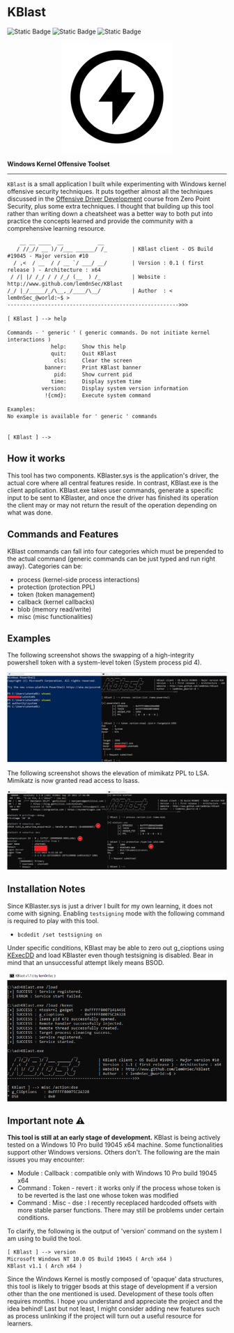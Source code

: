 # KBlast

![Static Badge](https://img.shields.io/badge/Version-0.1-red?style=flat&color=red) ![Static Badge](https://img.shields.io/badge/License-GPL_3.0-red?style=flat&color=blue) ![Static Badge](https://img.shields.io/badge/Author-lem0nSec-red?style=flat&color=yellow)

<p align="center">
  <img src="pictures/KBlast_logo.png">
</p>

__Windows Kernel Offensive Toolset__

-----------------------------------------------------------------------------------------------------------------------------------------------------------------
`KBlast` is a small application I built while experimenting with Windows kernel offensive security techniques. It puts together almost all the techniques discussed in the [Offensive Driver Development](https://training.zeropointsecurity.co.uk/courses/offensive-driver-development) course from Zero Point Security, plus some extra techniques. I thought that building up this tool rather than writing down a cheatsheet was a better way to both put into practice the concepts learned and provide the community with a comprehensive learning resource.

```
    __ __ ____  __           __
   / //_// __ )/ /___ ______/ /_        | KBlast client - OS Build #19045 - Major version #10
  / ,<  / __  / / __ `/ ___/ __/        | Version : 0.1 ( first release ) - Architecture : x64
 / /| |/ /_/ / / /_/ (__  ) /_          | Website : http://www.github.com/lem0nSec/KBlast
/_/ |_/_____/_/\__,_/____/\__/          | Author  : < lem0nSec_@world:~$ >
------------------------------------------------------->>>

[ KBlast ] --> help

Commands - ' generic ' ( generic commands. Do not initiate kernel interactions )
              help:     Show this help
              quit:     Quit KBlast
               cls:     Clear the screen
            banner:     Print KBlast banner
               pid:     Show current pid
              time:     Display system time
           version:     Display system version information
            !{cmd}:     Execute system command

Examples:
No example is available for ' generic ' commands


[ KBlast ] -->
```
## How it works
This tool has two components. KBlaster.sys is the application's driver, the actual core where all central features reside. In contrast, KBlast.exe is the client application. KBlast.exe takes user commands, generate a specific input to be sent to KBlaster, and once the driver has finished its operation the client may or may not return the result of the operation depending on what was done.

## Commands and Features
KBlast commands can fall into four categories which must be prepended to the actual command (generic commands can be just typed and run right away). Categories can be:

- process (kernel-side process interactions)
- protection (protection PPL)
- token (token management)
- callback (kernel callbacks)
- blob (memory read/write)
- misc (misc functionalities)


## Examples
The following screenshot shows the swapping of a high-integrity powershell token with a system-level token (System process pid 4).

![](pictures/token_stealing.png)


The following screenshot shows the elevation of mimikatz PPL to LSA. Mimikatz is now granted read access to lsass.

![](pictures/ppl_lsa.png)


## Installation Notes
Since KBlaster.sys is just a driver I built for my own learning, it does not come with signing. Enabling `testsigning` mode with the following command is required to play with this tool.

- `bcdedit /set testsigning on`

Under specific conditions, KBlast may be able to zero out g_cioptions using [KExecDD](https://github.com/floesen/KExecDD) and load KBlaster even though testsigning is disabled. Bear in mind that an unsuccessful attempt likely means BSOD.

![](pictures/kexec.png)


## Important note :warning:
__This tool is still at an early stage of development.__ KBlast is being actively tested on a Windows 10 Pro build 19045 x64 machine. Some functionalities support other Windows versions. Others don't. The following are the main issues you may encounter:

- Module    : Callback : compatible only with Windows 10 Pro build 19045 x64
- Command   : Token - revert : it works only if the process whose token is to be reverted is the last one whose token was modified
- Command   : Misc - dse : I recently receplaced hardcoded offsets with more stable parser functions. There may still be problems under certain conditions.


To clarify, the following is the output of 'version' command on the system I am using to build the tool.

```
[ KBlast ] --> version
Microsoft Windows NT 10.0 OS Build 19045 ( Arch x64 )
KBlast v1.1 ( Arch x64 )
```

Since the Windows Kernel is mostly composed of 'opaque' data structures, this tool is likely to trigger bsods at this stage of development if a version other than the one mentioned is used. Development of these tools often requires months. I hope you understand and appreciate the project and the idea behind!
Last but not least, I might consider adding new features such as process unlinking if the project will turn out a useful resource for learners.
